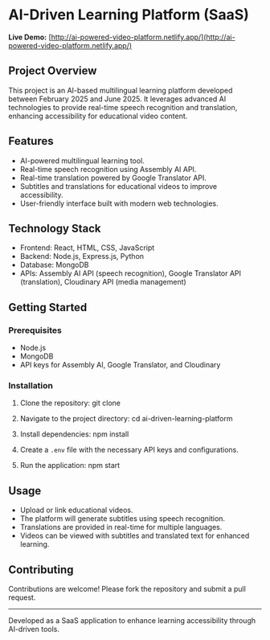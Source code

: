 # AI-Driven Learning Platform (SaaS)

**Live Demo:** [http://ai-powered-video-platform.netlify.app/](http://ai-powered-video-platform.netlify.app/)

## Project Overview
This project is an AI-based multilingual learning platform developed between February 2025 and June 2025. It leverages advanced AI technologies to provide real-time speech recognition and translation, enhancing accessibility for educational video content.

## Features
- AI-powered multilingual learning tool.
- Real-time speech recognition using Assembly AI API.
- Real-time translation powered by Google Translator API.
- Subtitles and translations for educational videos to improve accessibility.
- User-friendly interface built with modern web technologies.

## Technology Stack
- Frontend: React, HTML, CSS, JavaScript
- Backend: Node.js, Express.js, Python
- Database: MongoDB
- APIs: Assembly AI API (speech recognition), Google Translator API (translation), Cloudinary API (media management)

## Getting Started

### Prerequisites
- Node.js
- MongoDB
- API keys for Assembly AI, Google Translator, and Cloudinary

### Installation
1. Clone the repository:
git clone <repository-url>


2. Navigate to the project directory:
cd ai-driven-learning-platform


3. Install dependencies:
npm install


4. Create a `.env` file with the necessary API keys and configurations.

5. Run the application:
npm start



## Usage
- Upload or link educational videos.
- The platform will generate subtitles using speech recognition.
- Translations are provided in real-time for multiple languages.
- Videos can be viewed with subtitles and translated text for enhanced learning.

## Contributing
Contributions are welcome! Please fork the repository and submit a pull request.



---

Developed as a SaaS application to enhance learning accessibility through AI-driven tools.
